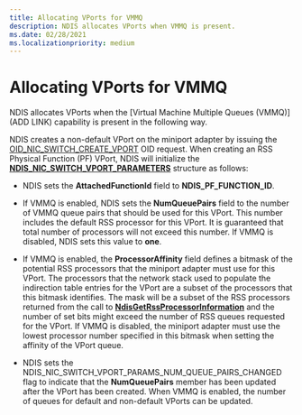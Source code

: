 ```yaml
---
title: Allocating VPorts for VMMQ
description: NDIS allocates VPorts when VMMQ is present.
ms.date: 02/28/2021
ms.localizationpriority: medium
---
```



# Allocating VPorts for VMMQ

NDIS allocates VPorts when the [Virtual Machine Multiple Queues (VMMQ)](ADD LINK) capability is present in the following way.

NDIS creates a non-default VPort on the miniport adapter by issuing the [OID\_NIC\_SWITCH\_CREATE\_VPORT](oid-nic-switch-create-vport.md) OID request. When creating an RSS Physical Function (PF) VPort, NDIS will initialize the [**NDIS\_NIC\_SWITCH\_VPORT\_PARAMETERS**](/windows-hardware/drivers/ddi/ntddndis/ns-ntddndis-_ndis_nic_switch_vport_parameters) structure as follows:

- NDIS sets the **AttachedFunctionId** field to **NDIS\_PF\_FUNCTION\_ID**.

- If VMMQ is enabled, NDIS sets the **NumQueuePairs** field to the number of VMMQ queue pairs that should be used for this VPort. This number includes the default RSS processor for this VPort. It is guaranteed that total number of processors will not exceed this number. If VMMQ is disabled, NDIS sets this value to **one**.

- If VMMQ is enabled, the **ProcessorAffinity** field defines a bitmask of the potential RSS processors that the miniport adapter must use for this VPort. The processors that the network stack used to populate the indirection table entries for the VPort are a subset of the processors that this bitmask identifies. The mask will be a subset of the RSS processors returned from the call to [**NdisGetRssProcessorInformation**](/windows-hardware/drivers/ddi/ndis/nf-ndis-ndisgetrssprocessorinformation) and the number of set bits might exceed the number of RSS queues requested for the VPort. If VMMQ is disabled, the miniport adapter must use the lowest processor number specified in this bitmask when setting the affinity of the VPort queue.

- NDIS sets the NDIS\_NIC\_SWITCH\_VPORT\_PARAMS\_NUM\_QUEUE\_PAIRS\_CHANGED flag to indicate that the **NumQueuePairs** member has been updated after the VPort has been created. When VMMQ is enabled, the number of queues for default and non-default VPorts can be updated. 